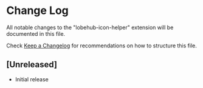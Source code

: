 # Change Log

All notable changes to the "lobehub-icon-helper" extension will be documented in this file.

Check [Keep a Changelog](http://keepachangelog.com/) for recommendations on how to structure this file.

## [Unreleased]

- Initial release